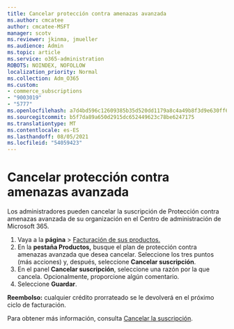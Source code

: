 ```yaml
---
title: Cancelar protección contra amenazas avanzada
ms.author: cmcatee
author: cmcatee-MSFT
manager: scotv
ms.reviewer: jkinma, jmueller
ms.audience: Admin
ms.topic: article
ms.service: o365-administration
ROBOTS: NOINDEX, NOFOLLOW
localization_priority: Normal
ms.collection: Adm_O365
ms.custom:
- commerce_subscriptions
- "9003019"
- "5777"
ms.openlocfilehash: a7d4bd596c12609385b35d520dd1179a8c4a49b8f3d9e630ff6c3cf1acaae761
ms.sourcegitcommit: b5f7da89a650d2915dc652449623c78be6247175
ms.translationtype: MT
ms.contentlocale: es-ES
ms.lasthandoff: 08/05/2021
ms.locfileid: "54059423"
---
```

# <a name="cancel-advanced-threat-protection"></a>Cancelar protección contra amenazas avanzada

Los administradores pueden cancelar la suscripción de Protección contra amenazas avanzada de su organización en el Centro de administración de Microsoft 365.

1. Vaya a la **página**  >  [Facturación de sus productos.](https://go.microsoft.com/fwlink/p/?linkid=842054)
2. En la **pestaña Productos,** busque el plan de protección contra amenazas avanzada que desea cancelar. Seleccione los tres puntos (más acciones) y, después, seleccione **Cancelar suscripción**.
3. En el panel **Cancelar suscripción**, seleccione una razón por la que cancela. Opcionalmente, proporcione algún comentario.
4. Seleccione **Guardar**.

**Reembolso:** cualquier crédito prorrateado se le devolverá en el próximo ciclo de facturación.

Para obtener más información, consulta [Cancelar la suscripción](/microsoft-365/commerce/subscriptions/cancel-your-subscription).